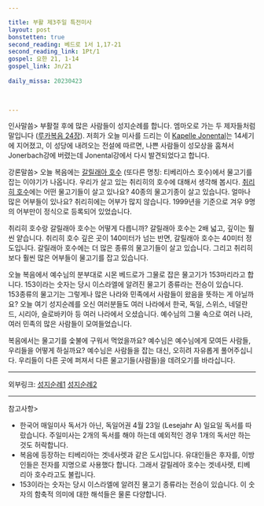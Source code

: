 ```yaml
---

title: 부활 제3주일 특전미사
layout: post 
bonstetten: true
second_reading: 베드로 1서 1,17-21
second_reading_link: 1Pt/1
gospel: 요한 21, 1-14
gospel_link: Jn/21
 
daily_missa: 20230423
 
 

---
```


인사말씀>
부활절 후에 많은 사람들이 성지순례를 합니다. 엠마오로 가는 두 제자들처럼 말입니다 (<a href="https://bible.cbck.or.kr/Knb/Lk/24">루카복음 24장</a>).
저희가 오늘 미사를 드리는 이 <a href="https://kath-bremgarten-reusstal.ch/jonen/kapelle-jonental-2-2/">Kapelle Jonental</a>는 14세기에 지어졌고, 이 성당에 내려오는 전설에 따르면, 나쁜 사람들이 성모상을 훔쳐서 Jonerbach강에 버렸는데 Jonental강에서 다시 발견되었다고 합니다.

강론말씀>
오늘 복음에는 <a href="https://ko.wikipedia.org/wiki/%EA%B0%88%EB%A6%B4%EB%9E%98%EC%95%84%ED%98%B8">갈릴래아 호수</a> (또다른 명칭: 티베리아스 호수)에서 물고기를 잡는 이야기가 나옵니다. 우리가 살고 있는 취리히의 호수에 대해서 생각해 봅시다. <a href="https://ko.wikipedia.org/wiki/%EC%B7%A8%EB%A6%AC%ED%9E%88%ED%98%B8">취리히 호수</a>에는 어떤 물고기들이 살고 있나요? 40종의 물고기종이 살고 있습니다. 얼마나 많은 어부들이 있나요? 취리히에는 어부가 많지 않습니다. 1999년을 기준으로 겨우 9명의 어부만이 정식으로 등록되어 있었습니다.

취리히 호수랑 갈릴래아 호수는 어떻게 다릅니까? 갈릴래아 호수는 2배 넓고, 깊이는 훨씬 얕습니다. 취리히 호수 깊은 곳이 140미터가 넘는 반면, 갈릴래아 호수는 40미터 정도입니다. 갈릴래아 호수에는 더 많은 종류의 물고기들이 살고 있습니다. 그리고 취리히보다 훨씬 많은 어부들이 물고기를 잡고 있습니다.

오늘 복음에서 예수님의 분부대로 시몬 베드로가 그물로 잡은 물고기가 153마리라고 합니다. 153이라는 숫자는 당시 이스라엘에 알려진 물고기 종류라는 전승이 있습니다. 153종류의 물고기는 그렇게나 많은 나라와 민족에서 사람들이 왔음을 뜻하는 게 아닐까요? 오늘 여기 성지순례를 오신 여러분들도 여러 나라에서 한국, 독일, 스위스, 네덜란드, 시리아, 슬로바키아 등 여러 나라에서 오셨습니다. 예수님의 그물 속으로 여러 나라, 여러 민족의 많은 사람들이 모여들었습니다.

복음에서는 물고기를 숯불에 구워서 먹었을까요? 예수님은 예수님에게 모여든 사람들, 우리들을 어떻게 하실까요? 예수님은 사람들을 잡는 대신, 오히려 자유롭게 풀어주십니다. 우리들이 다른 곳에 퍼져서 다른 물고기들(사람들)을 데려오기를 바라십니다.

<hr>

외부링크:
<a href="http://church.catholic.or.kr/chonho/%EC%84%B1%EC%A7%80%EC%88%9C%EB%A1%80.htm">성지순례1</a>
<a href="http://home.catholic.or.kr/pdsm/bbs_view.asp?num=1460&id=141127&SORT=C&menu=4797">성지순례2</a>

<hr>

참고사항>
<ul>
<li>한국어 매일미사 독서가 아닌, 독일어권 4월 23일 (Lesejahr A) 일요일 독서를 따랐습니다. 주일미사는 2개의 독서를 해야 하는데 예외적인 경우 1개의 독서만 하는 것도 허락합니다.</li>
<li>복음에 등장하는 티베리아는 겟네사렛과 같은 도시입니다. 유대인들은 후자를, 이방인들은 전자를 지명으로 사용했다 합니다.
그래서 갈릴레아 호수는 겟네사렛, 티베리아 호수라고도 불립니다.</li>
<li>153이라는 숫자는 당시 이스라엘에 알려진 물고기 종류라는 전승이 있습니다.
이 숫자의 함축적 의미에 대한 해석들은 물론 다양합니다.</li>
</ul>
